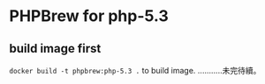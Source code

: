 # PHPBrew for php-5.3
## build image first
`docker build -t phpbrew:php-5.3 .` to build image.
...........未完待續。
